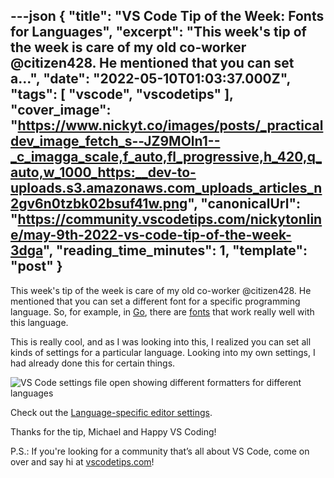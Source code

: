 ---json
{
  "title": "VS Code Tip of the Week: Fonts for Languages",
  "excerpt": "This week's tip of the week is care of my old co-worker @citizen428. He mentioned that you can set a...",
  "date": "2022-05-10T01:03:37.000Z",
  "tags": [
    "vscode",
    "vscodetips"
  ],
  "cover_image": "https://www.nickyt.co/images/posts/_practicaldev_image_fetch_s--JZ9MOln1--_c_imagga_scale,f_auto,fl_progressive,h_420,q_auto,w_1000_https:__dev-to-uploads.s3.amazonaws.com_uploads_articles_n2gv6n0tzbk02bsuf41w.png",
  "canonicalUrl": "https://community.vscodetips.com/nickytonline/may-9th-2022-vs-code-tip-of-the-week-3dga",
  "reading_time_minutes": 1,
  "template": "post"
}
---

This week's tip of the week is care of my old co-worker @citizen428. He mentioned that you can set a different font for a specific programming language. So, for example, in [Go](https://go.dev/), there are [fonts](https://go.dev/blog/go-fonts) that work really well with this language.

This is really cool, and as I was looking into this, I realized you can set all kinds of settings for a particular language. Looking into my own settings, I had already done this for certain things.

![VS Code settings file open showing different formatters for different languages](https://www.nickyt.co/images/posts/_uploads_articles_xkslmrl4yytaym146ja6.png)

Check out the [Language-specific editor settings](https://code.visualstudio.com/docs/getstarted/settings#_languagespecific-editor-settings).

Thanks for the tip, Michael and Happy VS Coding!

P.S.: If you're looking for a community that’s all about VS Code, come on over and say hi at [vscodetips.com](https://vscodetips.com)!
